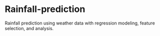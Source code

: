 # Rainfall-prediction
Rainfall prediction using weather data with regression modeling, feature selection, and analysis.
